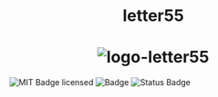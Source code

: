 **<h1 align="center">letter55</h1>**

**<h1 align="center">![logo-letter55](https://user-images.githubusercontent.com/87106760/210088324-ae1388a7-6fb3-4429-a7ce-2df58f5e0c4c.png)</h1>**

![MIT Badge licensed](https://img.shields.io/badge/license-MIT-informational)
![Badge](https://img.shields.io/badge/lançamento-Dezembro-blue)
![Status Badge](https://img.shields.io/badge/status-em_desenvolvimento-yellow)
